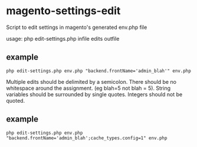 # magento-settings-edit
Script to edit settings in magento's generated env.php file

usage: php edit-settings.php infile edits outfile

## example 
`php edit-settings.php env.php "backend.frontName='admin_blah'" env.php`

Multiple edits should be delimited by a semicolon. There should be no whitespace around the assignment. (eg blah=5 not blah = 5). String variables should be surrounded by single quotes. Integers should not be quoted.

## example
`php edit-settings.php env.php "backend.frontName='admin_blah';cache_types.config=1" env.php`

